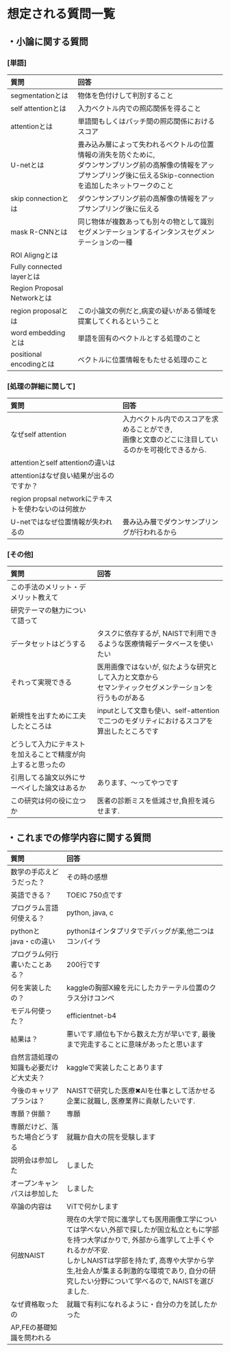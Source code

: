 # 想定される質問一覧
## ・小論に関する質問
### [単語]
| 質問 | 回答 |
| :---- | :---- |
| segmentationとは | 物体を色付けして判別すること |
| self attentionとは | 入力ベクトル内での照応関係を得ること |
| attentionとは | 単語間もしくはパッチ間の照応関係におけるスコア |
| U-netとは | 畳み込み層によって失われるベクトルの位置情報の消失を防ぐために,<br>ダウンサンプリング前の高解像の情報をアップサンプリング後に伝えるSkip-connectionを追加したネットワークのこと |
| skip connectionとは | ダウンサンプリング前の高解像の情報をアップサンプリング後に伝える |
| mask R-CNNとは | 同じ物体が複数あっても別々の物として識別セグメンテーションするインタンスセグメンテーションの一種 |
| ROI Aligngとは |  |
| Fully connected layerとは |  |
| Region Proposal Networkとは |  |
| region proposalとは | この小論文の例だと,病変の疑いがある領域を提案してくれるということ |
| word embeddingとは | 単語を固有のベクトルとする処理のこと |
| positional encodingとは | ベクトルに位置情報をもたせる処理のこと |

### [処理の詳細に関して]
| 質問 | 回答 |
| :---- | :---- |
| なぜself attention | 入力ベクトル内でのスコアを求めることができ, <br>画像と文章のどこに注目しているのかを可視化できるから. |
| attentionとself attentionの違いは |  |
| attentionはなぜ良い結果が出るのですか？ |  |
| region propsal networkにテキストを使わないのは何故か |  |
| U-netではなぜ位置情報が失われるの | 畳み込み層でダウンサンプリングが行われるから |

### [その他]
| 質問 | 回答 |
| :---- | :---- |
| この手法のメリット・デメリット教えて |  |
| 研究テーマの魅力について語って |  |
| データセットはどうする | タスクに依存するが, NAISTで利用できるような医療情報データベースを使いたい |
| それって実現できる | 医用画像ではないが, 似たような研究として入力と文章から<br>セマンティックセグメンテーションを行うものがある |
| 新規性を出すために工夫したところは | inputとして文章も使い、self-attentionで二つのモダリティにおけるスコアを算出したところです |
| どうして入力にテキストを加えることで精度が向上すると思ったの |  |
| 引用してる論文以外にサーベイした論文はあるか | あります、〜ってやつです |
| この研究は何の役に立つか | 医者の診断ミスを低減させ,負担を減らせます. |

## ・これまでの修学内容に関する質問
| 質問 | 回答 |
| :---- | :---- |
| 数学の手応えどうだった？ | その時の感想 |
| 英語できる？ | TOEIC 750点です |
| プログラム言語何使える？ | python, java, c |
| pythonとjava・cの違い | pythonはインタプリタでデバッグが楽,他二つはコンパイラ |
| プログラム何行書いたことある？ | 200行です |
| 何を実装したの？ | kaggleの胸部X線を元にしたカテーテル位置のクラス分けコンペ |
| モデル何使った？ | efficientnet-b4 |
| 結果は？| 悪いです.順位も下から数えた方が早いです, 最後まで完走することに意味があったと思います |
| 自然言語処理の知識も必要だけど大丈夫？ | kaggleで実装したことあります |
| 今後のキャリアプランは？ | NAISTで研究した医療✖︎AIを仕事として活かせる企業に就職し, 医療業界に貢献したいです. |
| 専願？併願？ | 専願 |
| 専願だけど、落ちた場合どうする | 就職か自大の院を受験します |
| 説明会は参加した | しました |
| オープンキャンパスは参加した | しました |
| 卒論の内容は | ViTで何かします |
| 何故NAIST | 現在の大学で院に進学しても医用画像工学については学べない,外部で探したが国立私立ともに学部を持つ大学ばかりで, 外部から進学して上手くやれるかが不安.<br>しかしNAISTは学部を持たず, 高専や大学から学生,社会人が集まる刺激的な環境であり, 自分の研究したい分野について学べるので, NAISTを選びました.|
| なぜ資格取ったの | 就職で有利になれるように・自分の力を試したかった |
| AP,FEの基礎知識を問われる |  |
